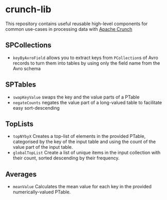 # crunch-lib

This repository contains useful reusable high-level components for common use-cases in processing data with
[Apache Crunch](http://crunch.apache.org)

## SPCollections
* `keyByAvroField` allows you to extract keys from `PCollection`s of Avro records to turn them into tables by using only
  the field name from the Avro schema

## SPTables
* `swapKeyValue` swaps the key and the value parts of a PTable
* `negateCounts` negates the value part of a long-valued table to facilitate easy sort-descending

## TopLists
* `topNYbyX` Creates a top-list of elements in the provided PTable, categorised by the key of the input table and using
  the count of the value part of the input table.
* `globalTopList` Create a list of unique items in the input collection with their count, sorted descending by their
  frequency.

## Averages
* `meanValue` Calculates the mean value for each key in the provided numerically-valued PTable.